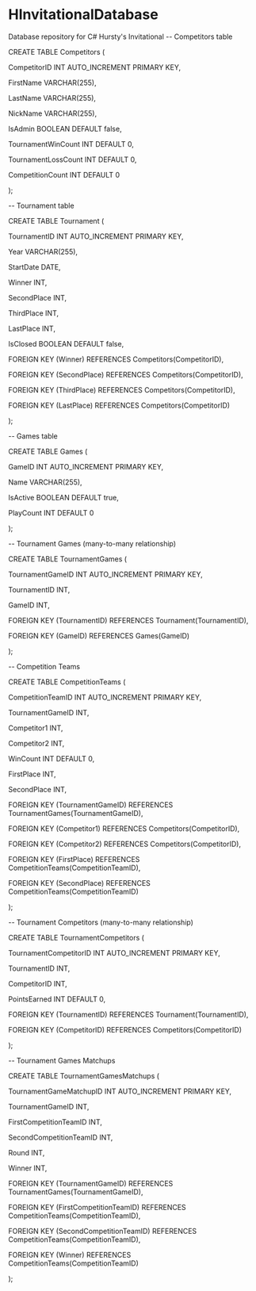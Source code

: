 # HInvitationalDatabase
Database repository for C# Hursty's Invitational
-- Competitors table

CREATE TABLE Competitors (

   CompetitorID INT AUTO_INCREMENT PRIMARY KEY,

   FirstName VARCHAR(255),

   LastName VARCHAR(255),

   NickName VARCHAR(255),

   IsAdmin BOOLEAN DEFAULT false,

   TournamentWinCount INT DEFAULT 0,

   TournamentLossCount INT DEFAULT 0,

   CompetitionCount INT DEFAULT 0

);



-- Tournament table

CREATE TABLE Tournament (

   TournamentID INT AUTO_INCREMENT PRIMARY KEY,

   Year VARCHAR(255),

   StartDate DATE,

   Winner INT,

   SecondPlace INT,

   ThirdPlace INT,

   LastPlace INT,

   IsClosed BOOLEAN DEFAULT false,

   FOREIGN KEY (Winner) REFERENCES Competitors(CompetitorID),

   FOREIGN KEY (SecondPlace) REFERENCES Competitors(CompetitorID),

   FOREIGN KEY (ThirdPlace) REFERENCES Competitors(CompetitorID),

   FOREIGN KEY (LastPlace) REFERENCES Competitors(CompetitorID)

);



-- Games table

CREATE TABLE Games (

   GameID INT AUTO_INCREMENT PRIMARY KEY,

   Name VARCHAR(255),

   IsActive BOOLEAN DEFAULT true,

   PlayCount INT DEFAULT 0

);



-- Tournament Games (many-to-many relationship)

CREATE TABLE TournamentGames (

   TournamentGameID INT AUTO_INCREMENT PRIMARY KEY,

   TournamentID INT,

   GameID INT,

   FOREIGN KEY (TournamentID) REFERENCES Tournament(TournamentID),

   FOREIGN KEY (GameID) REFERENCES Games(GameID)

);



-- Competition Teams

CREATE TABLE CompetitionTeams (

   CompetitionTeamID INT AUTO_INCREMENT PRIMARY KEY,

   TournamentGameID INT,

   Competitor1 INT,

   Competitor2 INT,

   WinCount INT DEFAULT 0,

   FirstPlace INT,

   SecondPlace INT,

   FOREIGN KEY (TournamentGameID) REFERENCES TournamentGames(TournamentGameID),

   FOREIGN KEY (Competitor1) REFERENCES Competitors(CompetitorID),

   FOREIGN KEY (Competitor2) REFERENCES Competitors(CompetitorID),

   FOREIGN KEY (FirstPlace) REFERENCES CompetitionTeams(CompetitionTeamID),

   FOREIGN KEY (SecondPlace) REFERENCES CompetitionTeams(CompetitionTeamID)

   );



-- Tournament Competitors (many-to-many relationship)

CREATE TABLE TournamentCompetitors (

   TournamentCompetitorID INT AUTO_INCREMENT PRIMARY KEY,

   TournamentID INT,

   CompetitorID INT,

   PointsEarned INT DEFAULT 0,

   FOREIGN KEY (TournamentID) REFERENCES Tournament(TournamentID),

   FOREIGN KEY (CompetitorID) REFERENCES Competitors(CompetitorID)

);



-- Tournament Games Matchups

CREATE TABLE TournamentGamesMatchups (

   TournamentGameMatchupID INT AUTO_INCREMENT PRIMARY KEY,

   TournamentGameID INT,

   FirstCompetitionTeamID INT,

   SecondCompetitionTeamID INT,

   Round INT,

   Winner INT,

   FOREIGN KEY (TournamentGameID) REFERENCES TournamentGames(TournamentGameID),

   FOREIGN KEY (FirstCompetitionTeamID) REFERENCES CompetitionTeams(CompetitionTeamID),

   FOREIGN KEY (SecondCompetitionTeamID) REFERENCES CompetitionTeams(CompetitionTeamID),

   FOREIGN KEY (Winner) REFERENCES CompetitionTeams(CompetitionTeamID)

);
